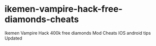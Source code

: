 # ikemen-vampire-hack-free-diamonds-cheats
Ikemen Vampire Hack 400k free diamonds Mod Cheats IOS android tips Updated
